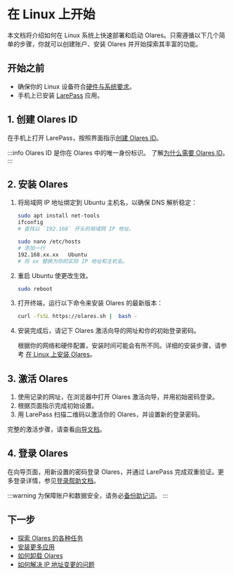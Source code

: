 
# 在 Linux 上开始

本文档将介绍如何在 Linux 系统上快速部署和启动 Olares。只需遵循以下几个简单的步骤，你就可以创建账户、安装 Olares 并开始探索其丰富的功能。

## 开始之前

- 确保你的 Linux 设备符合[硬件与系统要求](../getting-started/index.md#硬件与系统要求)。
- 手机上已安装 [LarePass](../../../how-to/larepass/overview.md#download) 应用。

## 1. 创建 Olares ID

在手机上打开 LarePass，按照界面指示[创建 Olares ID](../../../how-to/larepass/account/#create-olares-id)。

:::info
Olares ID 是你在 Olares 中的唯一身份标识。
了解[为什么需要 Olares ID](../../../../overview/olares/olares-id.md#why-do-you-need-a-olares-id)。
:::

## 2. 安装 Olares

1. 将局域网 IP 地址绑定到 Ubuntu 主机名，以确保 DNS 解析稳定：

   ```bash
   sudo apt install net-tools
   ifconfig
   # 查找以 `192.168` 开头的局域网 IP 地址。
   ```
   
   ```bash
   sudo nano /etc/hosts
   # 添加一行
   192.168.xx.xx   Ubuntu 
   # 将 xx 替换为你的实际 IP 地址和主机名。
   ```

2. 重启 Ubuntu 使更改生效。
   
   ```bash
   sudo reboot
   ```

3. 打开终端，运行以下命令来安装 Olares 的最新版本：

   ```sh
   curl -fsSL https://olares.sh |  bash -
   ```

4. 安装完成后，请记下 Olares 激活向导的网址和你的初始登录密码。

   根据你的网络和硬件配置，安装时间可能会有所不同。详细的安装步骤，请参考 [在 Linux 上安装 Olares](../../../how-to/olares/setup/install/linux.md)。

## 3. 激活 Olares

1. 使用记录的网址，在浏览器中打开 Olares 激活向导，并用初始密码登录。
2. 根据页面指示完成初始设置。
3. 用 LarePass 扫描二维码以激活你的 Olares，并设置新的登录密码。

完整的激活步骤，请查看[向导文档](../../../how-to/olares/setup/wizard.md)。

## 4. 登录 Olares

在向导页面，用新设置的密码登录 Olares，并通过 LarePass 完成双重验证。更多登录详情，参见[登录帮助文档](../../../how-to/olares/setup/login.md)。

:::warning
为保障账户和数据安全，请务必[备份助记词](../../../how-to/larepass/account/index.md#backup-mnemonic-phrase)。
:::

## 下一步
- [探索 Olares 的各种任务](../../../how-to/olares/index.md)
- [安装更多应用](../../../how-to/olares/market/index.md#install-application)
- [如何卸载 Olares](../../../developer/develop/advanced/cli.md#olares-卸载脚本)
- [如何解决 IP 地址变更的问题](../../../developer/develop/advanced/cli.md#解决-ip-变更问题)
